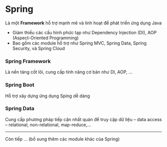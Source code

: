 # Spring

Là một <b>Framework</b> hỗ trợ mạnh mẽ và linh hoạt để phát triển ứng dụng Java

* Giảm thiếu các cấu hình phức tạp như Dependency Injection (DI), AOP (Aspect-Oriented Programming)
* Bao gồm các module hỗ trợ như Spring MVC, Spring Data, Spring Security, và Spring Cloud

### Spring Framework

Là nền tảng cốt lõi, cung cấp tính năng cơ bản như DI, AOP, ...

### Spring Boot

Hỗ trợ xây dựng ứng dụng Sping dễ dàng

### Spring Data

Cung cấp phương pháp tiếp cận nhất quán để truy cập dữ liệu – data access – relational, non-relational, map-reduce,...


-------
Còn tiếp ... (bổ sung thêm các module khác của Spring) 


